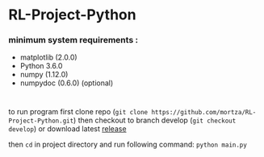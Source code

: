 # RL-Project-Python
### minimum system requirements :
+ matplotlib (2.0.0)
+ Python 3.6.0
+ numpy (1.12.0)
+ numpydoc (0.6.0) (optional)
#
to run program first clone repo (`git clone https://github.com/mortza/RL-Project-Python.git`) then checkout to branch develop (`git checkout develop`) or download  latest [release](https://github.com/mortza/RL-Project-Python/releases/latest)

then `cd` in project directory and run following command: `python main.py`
